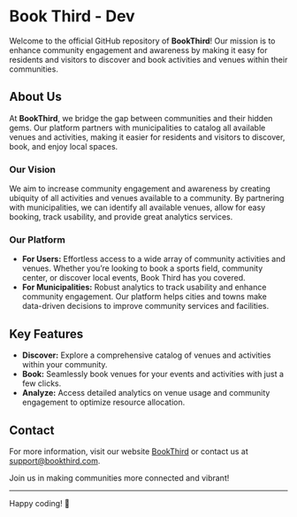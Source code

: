 # Book Third - Dev

Welcome to the official GitHub repository of **BookThird**! Our mission is to enhance community engagement and awareness by making it easy for residents and visitors to discover and book activities and venues within their communities. 

## About Us

At **BookThird**, we bridge the gap between communities and their hidden gems. Our platform partners with municipalities to catalog all available venues and activities, making it easier for residents and visitors to discover, book, and enjoy local spaces. 

### Our Vision

We aim to increase community engagement and awareness by creating ubiquity of all activities and venues available to a community. By partnering with municipalities, we can identify all available venues, allow for easy booking, track usability, and provide great analytics services.

### Our Platform

- **For Users:** Effortless access to a wide array of community activities and venues. Whether you’re looking to book a sports field, community center, or discover local events, Book Third has you covered.
- **For Municipalities:** Robust analytics to track usability and enhance community engagement. Our platform helps cities and towns make data-driven decisions to improve community services and facilities.

## Key Features

- **Discover:** Explore a comprehensive catalog of venues and activities within your community.
- **Book:** Seamlessly book venues for your events and activities with just a few clicks.
- **Analyze:** Access detailed analytics on venue usage and community engagement to optimize resource allocation.

## Contact

For more information, visit our website [BookThird](https://www.bookthird.com) or contact us at [support@bookthird.com](mailto:support@bookthird.com).

Join us in making communities more connected and vibrant!

---

Happy coding! 🚀
